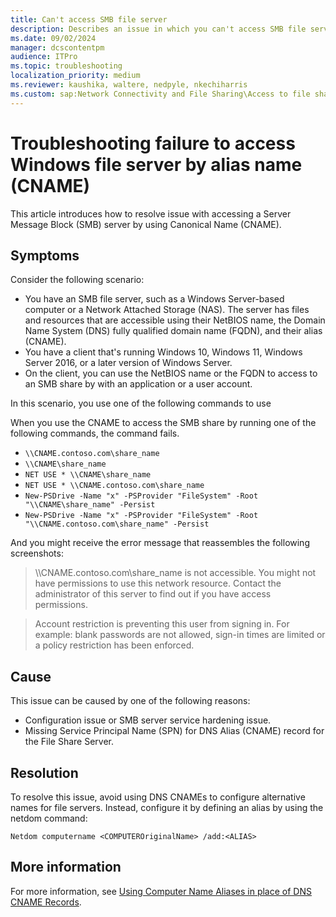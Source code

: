 ```yaml
---
title: Can't access SMB file server
description: Describes an issue in which you can't access SMB file server share by using the DNS CNAME. Provides a resolution.
ms.date: 09/02/2024
manager: dcscontentpm
audience: ITPro
ms.topic: troubleshooting
localization_priority: medium
ms.reviewer: kaushika, waltere, nedpyle, nkechiharris
ms.custom: sap:Network Connectivity and File Sharing\Access to file shares (SMB), csstroubleshoot
---
```

# Troubleshooting failure to access Windows file server by alias name (CNAME)

This article introduces how to resolve issue with accessing a Server Message Block (SMB) server by using Canonical Name (CNAME).

## Symptoms

Consider the following scenario:

- You have an SMB file server, such as a Windows Server-based computer or a Network Attached Storage (NAS). The server has files and resources that are accessible using their NetBIOS name, the Domain Name System (DNS) fully qualified domain name (FQDN), and their alias (CNAME).
- You have a client that's running Windows 10, Windows 11, Windows Server 2016, or a later version of Windows Server.
- On the client, you can use the NetBIOS name or the FQDN to access to an SMB share by with an application or a user account.

In this scenario, you use one of the following commands to use

When you use the CNAME to access the SMB share by running one of the following commands, the command fails.

- `\\CNAME.contoso.com\share_name`
- `\\CNAME\share_name`
- `NET USE * \\CNAME\share_name`
- `NET USE * \\CNAME.contoso.com\share_name`
- `New-PSDrive -Name "x" -PSProvider "FileSystem" -Root "\\CNAME\share_name" -Persist`
- `New-PSDrive -Name "x" -PSProvider "FileSystem" -Root "\\CNAME.contoso.com\share_name" -Persist`

And you might receive the error message that reassembles the following screenshots:

> \\\\CNAME.contoso.com\\share_name is not accessible. You might not have permissions to use this network resource. Contact the administrator of this server to find out if you have access permissions.

> Account restriction is preventing this user from signing in. For example: blank passwords are not allowed, sign-in times are limited or a policy restriction has been enforced.

## Cause

This issue can be caused by one of the following reasons:

- Configuration issue or SMB server service hardening issue.
- Missing Service Principal Name (SPN) for DNS Alias (CNAME) record for the File Share Server.

## Resolution

To resolve this issue, avoid using DNS CNAMEs to configure alternative names for file servers. Instead, configure it by defining an alias by using the netdom command:

```console
Netdom computername <COMPUTEROriginalName> /add:<ALIAS>
```

## More information

For more information, see [Using Computer Name Aliases in place of DNS CNAME Records](https://techcommunity.microsoft.com/t5/core-infrastructure-and-security/using-computer-name-aliases-in-place-of-dns-cname-records/ba-p/259064).
